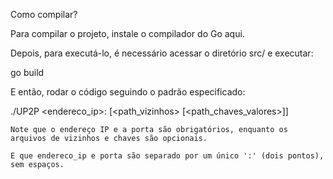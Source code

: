 Como compilar?

Para compilar o projeto, instale o compilador do Go aqui.

Depois, para executá-lo, é necessário acessar o diretório src/ e executar:

go build

E então, rodar o código seguindo o padrão especificado:

./UP2P <endereco_ip>:<porta> [<path_vizinhos> [<path_chaves_valores>]]

    Note que o endereço IP e a porta são obrigatórios, enquanto os arquivos de vizinhos e chaves são opcionais.

    E que endereco_ip e porta são separado por um único ':' (dois pontos), sem espaços.
